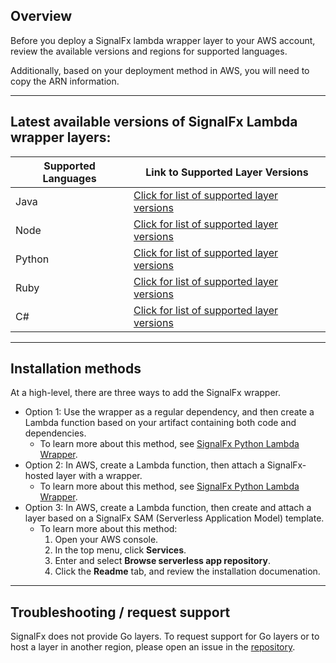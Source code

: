 <h2>Overview</h2>

Before you deploy a SignalFx lambda wrapper layer to your AWS account, review the available versions and regions for supported languages.

Additionally, based on your deployment method in AWS, you will need to copy the ARN information. 

---

<h2>Latest available versions of SignalFx Lambda wrapper layers:</h2>

| Supported Languages      | Link to Supported Layer Versions |
| ----------- | ----------- |
| Java      | [Click for list of supported layer versions](./java/JAVA.md)     |
| Node   | [Click for list of supported layer versions](./node/NODEJS.md)        |
| Python   | [Click for list of supported layer versions](./python/PYTHON.md)        |
| Ruby   | [Click for list of supported layer versions](./ruby/RUBY.md)        |
| C#   | [Click for list of supported layer versions](./csharp/CSHARP.md)        |

---

<h2>Installation methods</h2>

At a high-level, there are three ways to add the SignalFx wrapper. 

   * Option 1: Use the wrapper as a regular dependency, and then create a Lambda function based on your artifact containing both code and dependencies.
      * To learn more about this method, see [SignalFx Python Lambda Wrapper](https://github.com/signalfx/lambda-python/blob/master/README.rst). 
   * Option 2: In AWS, create a Lambda function, then attach a SignalFx-hosted layer with a wrapper.
      * To learn more about this method, see [SignalFx Python Lambda Wrapper](https://github.com/signalfx/lambda-python/blob/master/README.rst). 
   * Option 3: In AWS, create a Lambda function, then create and attach a layer based on a SignalFx SAM (Serverless Application Model) template.
      * To learn more about this method:
          1. Open your AWS console. 
          2. In the top menu, click **Services**. 
          3. Enter and select **Browse serverless app repository**. 
          4. Click the **Readme** tab, and review the installation documenation. 
   

---

<h2> Troubleshooting / request support</h2>

SignalFx does not provide Go layers. To request support for Go layers or to host a layer in another region, please open an issue in the [repository](https://github.com/signalfx/lambda-layer-versions).


<!--
For maintainers: commits to this repo are made automatically when a build and integration testing in signalfx-lambda-layers repo pass.-->
